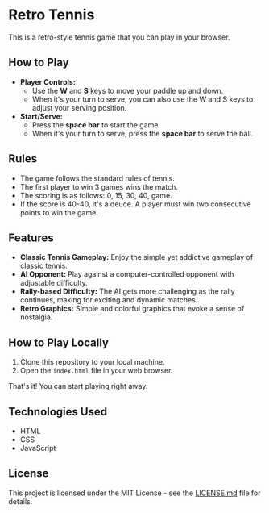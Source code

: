 # Retro Tennis

This is a retro-style tennis game that you can play in your browser.

## How to Play

-   **Player Controls:**
    -   Use the **W** and **S** keys to move your paddle up and down.
    -   When it's your turn to serve, you can also use the W and S keys to adjust your serving position.
-   **Start/Serve:**
    -   Press the **space bar** to start the game.
    -   When it's your turn to serve, press the **space bar** to serve the ball.

## Rules

-   The game follows the standard rules of tennis.
-   The first player to win 3 games wins the match.
-   The scoring is as follows: 0, 15, 30, 40, game.
-   If the score is 40-40, it's a deuce. A player must win two consecutive points to win the game.

## Features

-   **Classic Tennis Gameplay:** Enjoy the simple yet addictive gameplay of classic tennis.
-   **AI Opponent:** Play against a computer-controlled opponent with adjustable difficulty.
-   **Rally-based Difficulty:** The AI gets more challenging as the rally continues, making for exciting and dynamic matches.
-   **Retro Graphics:** Simple and colorful graphics that evoke a sense of nostalgia.

## How to Play Locally

1.  Clone this repository to your local machine.
2.  Open the `index.html` file in your web browser.

That's it! You can start playing right away.

## Technologies Used

-   HTML
-   CSS
-   JavaScript

## License

This project is licensed under the MIT License - see the [LICENSE.md](LICENSE.md) file for details.
